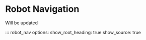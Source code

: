 # Robot Navigation

Will be updated

::: robot_nav
    options:
      show_root_heading: true
      show_source: true